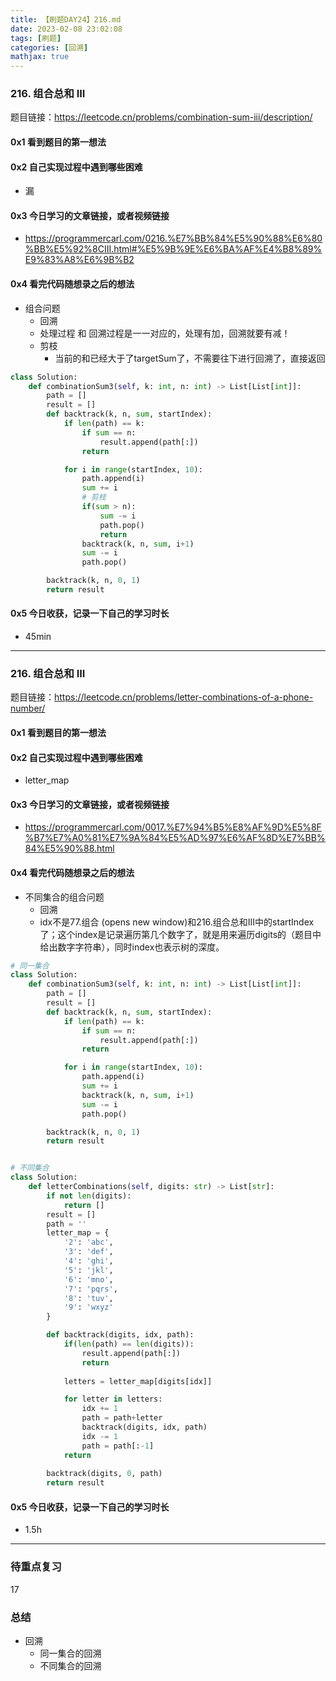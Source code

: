 ```yaml
---
title: 【刷题DAY24】216.md
date: 2023-02-08 23:02:08
tags: [刷题] 
categories: [回溯]
mathjax: true 
---
```


### 216. 组合总和 III
题目链接：https://leetcode.cn/problems/combination-sum-iii/description/

#### 0x1 看到题目的第一想法   

#### 0x2 自己实现过程中遇到哪些困难  
- 漏

#### 0x3 今日学习的文章链接，或者视频链接
- https://programmercarl.com/0216.%E7%BB%84%E5%90%88%E6%80%BB%E5%92%8CIII.html#%E5%9B%9E%E6%BA%AF%E4%B8%89%E9%83%A8%E6%9B%B2

#### 0x4 看完代码随想录之后的想法 
- 组合问题
    - 回溯
    - 处理过程 和 回溯过程是一一对应的，处理有加，回溯就要有减！
    - 剪枝    
        - 当前的和已经大于了targetSum了，不需要往下进行回溯了，直接返回
```python
class Solution:
    def combinationSum3(self, k: int, n: int) -> List[List[int]]:
        path = []
        result = []
        def backtrack(k, n, sum, startIndex):
            if len(path) == k:
                if sum == n:
                    result.append(path[:])
                return 

            for i in range(startIndex, 10):
                path.append(i)
                sum += i
                # 剪枝
                if(sum > n):
                    sum -= i
                    path.pop()
                    return
                backtrack(k, n, sum, i+1)
                sum -= i
                path.pop()

        backtrack(k, n, 0, 1)
        return result   
```
#### 0x5 今日收获，记录一下自己的学习时长
- 45min

---

### 216. 组合总和 III
题目链接：https://leetcode.cn/problems/letter-combinations-of-a-phone-number/

#### 0x1 看到题目的第一想法   

#### 0x2 自己实现过程中遇到哪些困难  
- letter_map

#### 0x3 今日学习的文章链接，或者视频链接
- https://programmercarl.com/0017.%E7%94%B5%E8%AF%9D%E5%8F%B7%E7%A0%81%E7%9A%84%E5%AD%97%E6%AF%8D%E7%BB%84%E5%90%88.html

#### 0x4 看完代码随想录之后的想法 
- 不同集合的组合问题
    - 回溯
    - idx不是77.组合 (opens new window)和216.组合总和III中的startIndex了；这个index是记录遍历第几个数字了，就是用来遍历digits的（题目中给出数字字符串），同时index也表示树的深度。

```python
# 同一集合
class Solution:
    def combinationSum3(self, k: int, n: int) -> List[List[int]]:
        path = []
        result = []
        def backtrack(k, n, sum, startIndex):
            if len(path) == k:
                if sum == n:
                    result.append(path[:])
                return 

            for i in range(startIndex, 10):
                path.append(i)
                sum += i
                backtrack(k, n, sum, i+1)
                sum -= i
                path.pop()

        backtrack(k, n, 0, 1)
        return result   


# 不同集合
class Solution:
    def letterCombinations(self, digits: str) -> List[str]:
        if not len(digits):
            return []
        result = []
        path = ''
        letter_map = {
            '2': 'abc',
            '3': 'def',
            '4': 'ghi',
            '5': 'jkl',
            '6': 'mno',
            '7': 'pqrs',
            '8': 'tuv',
            '9': 'wxyz'
        }

        def backtrack(digits, idx, path):
            if(len(path) == len(digits)):
                result.append(path[:])
                return 
            
            letters = letter_map[digits[idx]]

            for letter in letters:
                idx += 1
                path = path+letter
                backtrack(digits, idx, path)
                idx -= 1
                path = path[:-1]
            return
        
        backtrack(digits, 0, path)
        return result

```
#### 0x5 今日收获，记录一下自己的学习时长
- 1.5h

---

### 待重点复习   
17

### 总结   
- 回溯
    - 同一集合的回溯
    - 不同集合的回溯
